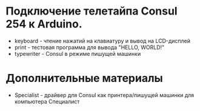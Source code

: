 # Подключение телетайпа Consul 254 к Arduino.

* keyboard - чтение нажатий на клавиатуру и вывод на LCD-дисплей
* print - тестовая программа для вывода "HELLO, WORLD!"
* typewriter - Consul в режиме пишущей машинки

# Дополнительные материалы

* Specialist - драйвер для Consul как принтера/пишущей машинки для компьютера Специалист